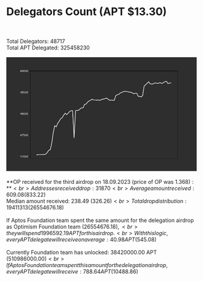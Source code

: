# Delegators Count (APT $13.30)<br><br>
Total Delegators: 48717<br>
Total APT Delegated: 325458230<br><br>
![Delegators Plot](delegators_plot.png)<br><br>
**OP received for the third airdrop on 18.09.2023 (price of OP was $1.368):**<br>
Addresses received drop: 31870<br>
Average amount received: 609.08 ($833.22)<br>
Median amount received: 238.49 ($326.26)<br>
Total drop distribution: 19411313 ($26554676.18)<br><br>
If Aptos Foundation team spent the same amount for the delegation airdrop as Optimism Foundation team ($26554676.18),<br>
they will spend 1996592.19 APT for this airdrop.<br>
With this logic, every APT delegate will receive on average: 40.98 APT ($545.08)<br><br>
Currently Foundation team has unlocked: 38420000.00 APT ($510986000.00)<br>
If Aptos Foundation team spent this amount for the delegation airdrop, every APT delegate will receive : 788.64 APT ($10488.86)<br>
